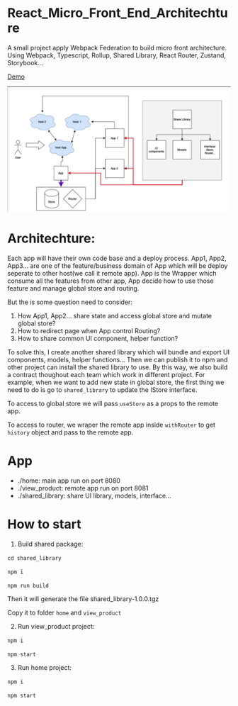 # React_Micro_Front_End_Architechture
A small project apply Webpack Federation to build micro front architecture. Using Webpack, Typescript, Rollup, Shared Library, React Router, Zustand, Storybook...

[Demo](http://federation-app2.s3-website-ap-southeast-2.amazonaws.com/)

![Architechture](https://github.com/Tony1106/React_Micro_Front_End_Architechture/blob/master/architechture.png?raw=true)

# Architechture: 
Each app will have their own code base and a deploy process. App1, App2, App3... are one of the feature/business domain of App which will be deploy seperate to other host(we call it remote app). App is the Wrapper which consume all the features from other app, App decide how to use those feature and manage global store and routing.

But the is some question need to consider: 

1. How App1, App2... share state and access global store and mutate global store? 
2. How to redirect page when App control Routing?
3. How to share common UI component, helper function?

To solve this, I create another shared library which will bundle and export UI components, models, helper functions...
Then we can publish it to npm and other project can install the shared library to use. By this way, we also build a contract thoughout each team which work in different project.
For example, when we want to add new state in global store, the first thing we need to do is go to `shared_library`  to update the IStore interface.

To access to global store we will pass `useStore` as a props to the remote app. 

To access to router, we wraper the remote app inside `withRouter` to get `history` object and pass to the remote app.
# App
* ./home: main app run on port 8080
* ./view_product: remote app run on port 8081
* ./shared_library: share UI library, models, interface...

# How to start

1. Build shared package:

`cd shared_library`

`npm i`

`npm run build`

Then it will generate the file shared_library-1.0.0.tgz

Copy it to folder `home` and `view_product`

2. Run view_product project:

`npm i`

`npm start`

3. Run home project:

`npm i`

`npm start`

